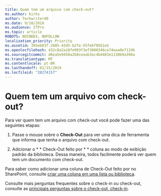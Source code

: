 ```yaml
---
title: Quem tem um arquivo com check-out?
ms.author: kirks
author: Techwriter40
ms.date: 9/10/2018
ms.audience: ITPro
ms.topic: article
ROBOTS: NOINDEX, NOFOLLOW
localization_priority: Priority
ms.assetid: 395eb03f-2885-43d5-b2fe-55febf85b1e5
ms.openlocfilehash: 432c8a2a18fe903f3ef3000346ce74eaa0e71196
ms.sourcegitcommit: d6ea5e9458a2b8ceaab3ac4bd483e1130b9a398a
ms.translationtype: MT
ms.contentlocale: pt-BR
ms.lasthandoff: 01/15/2019
ms.locfileid: "28274157"
---
```

# <a name="who-has-a-file-checked-out"></a>Quem tem um arquivo com check-out?

Para ver quem tem um arquivo com check-out você pode fazer uma das seguintes etapas:
  
1. Passe o mouse sobre o **Check-Out** para ver uma dica de ferramenta que informa que tenha o arquivo com check-out. 
    
2. Adicionar o * * Check-Out feito por * * coluna ao modo de exibição padrão da biblioteca. Dessa maneira, todos facilmente poderá ver quem tem um documento com check-out. 
    
Para saber como adicionar uma coluna de Check-Out feito por no SharePoint, consulte [criar uma coluna em uma lista ou biblioteca](https://go.microsoft.com/fwlink/?linkid=2019591). 
  
Consulte mais perguntas frequentes sobre o check-in ou check-out, consulte as [principais perguntas sobre o check-out, check-in](https://go.microsoft.com/fwlink/?linkid=2018786).
  

